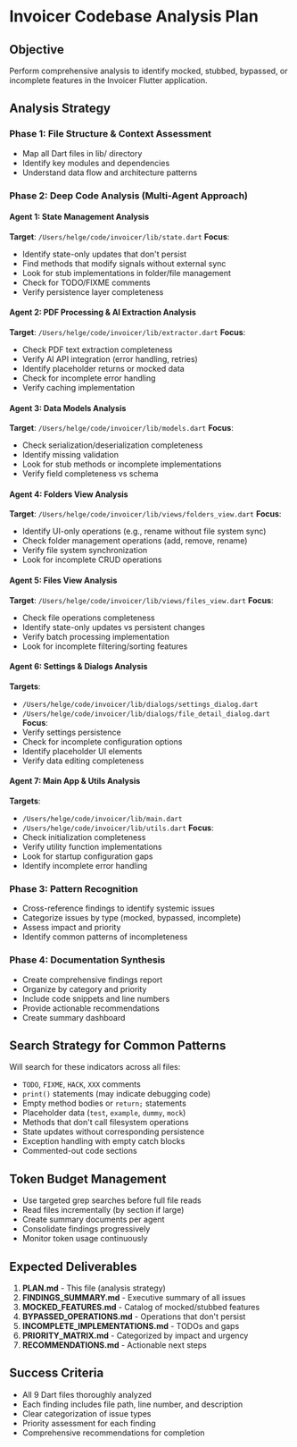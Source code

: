 # Invoicer Codebase Analysis Plan

## Objective
Perform comprehensive analysis to identify mocked, stubbed, bypassed, or incomplete features in the Invoicer Flutter application.

## Analysis Strategy

### Phase 1: File Structure & Context Assessment
- Map all Dart files in lib/ directory
- Identify key modules and dependencies
- Understand data flow and architecture patterns

### Phase 2: Deep Code Analysis (Multi-Agent Approach)

#### Agent 1: State Management Analysis
**Target**: `/Users/helge/code/invoicer/lib/state.dart`
**Focus**:
- Identify state-only updates that don't persist
- Find methods that modify signals without external sync
- Look for stub implementations in folder/file management
- Check for TODO/FIXME comments
- Verify persistence layer completeness

#### Agent 2: PDF Processing & AI Extraction Analysis
**Target**: `/Users/helge/code/invoicer/lib/extractor.dart`
**Focus**:
- Check PDF text extraction completeness
- Verify AI API integration (error handling, retries)
- Identify placeholder returns or mocked data
- Check for incomplete error handling
- Verify caching implementation

#### Agent 3: Data Models Analysis
**Target**: `/Users/helge/code/invoicer/lib/models.dart`
**Focus**:
- Check serialization/deserialization completeness
- Identify missing validation
- Look for stub methods or incomplete implementations
- Verify field completeness vs schema

#### Agent 4: Folders View Analysis
**Target**: `/Users/helge/code/invoicer/lib/views/folders_view.dart`
**Focus**:
- Identify UI-only operations (e.g., rename without file system sync)
- Check folder management operations (add, remove, rename)
- Verify file system synchronization
- Look for incomplete CRUD operations

#### Agent 5: Files View Analysis
**Target**: `/Users/helge/code/invoicer/lib/views/files_view.dart`
**Focus**:
- Check file operations completeness
- Identify state-only updates vs persistent changes
- Verify batch processing implementation
- Look for incomplete filtering/sorting features

#### Agent 6: Settings & Dialogs Analysis
**Targets**:
- `/Users/helge/code/invoicer/lib/dialogs/settings_dialog.dart`
- `/Users/helge/code/invoicer/lib/dialogs/file_detail_dialog.dart`
**Focus**:
- Verify settings persistence
- Check for incomplete configuration options
- Identify placeholder UI elements
- Verify data editing completeness

#### Agent 7: Main App & Utils Analysis
**Targets**:
- `/Users/helge/code/invoicer/lib/main.dart`
- `/Users/helge/code/invoicer/lib/utils.dart`
**Focus**:
- Check initialization completeness
- Verify utility function implementations
- Look for startup configuration gaps
- Identify incomplete error handling

### Phase 3: Pattern Recognition
- Cross-reference findings to identify systemic issues
- Categorize issues by type (mocked, bypassed, incomplete)
- Assess impact and priority
- Identify common patterns of incompleteness

### Phase 4: Documentation Synthesis
- Create comprehensive findings report
- Organize by category and priority
- Include code snippets and line numbers
- Provide actionable recommendations
- Create summary dashboard

## Search Strategy for Common Patterns

Will search for these indicators across all files:
- `TODO`, `FIXME`, `HACK`, `XXX` comments
- `print()` statements (may indicate debugging code)
- Empty method bodies or `return;` statements
- Placeholder data (`test`, `example`, `dummy`, `mock`)
- Methods that don't call filesystem operations
- State updates without corresponding persistence
- Exception handling with empty catch blocks
- Commented-out code sections

## Token Budget Management

- Use targeted grep searches before full file reads
- Read files incrementally (by section if large)
- Create summary documents per agent
- Consolidate findings progressively
- Monitor token usage continuously

## Expected Deliverables

1. **PLAN.md** - This file (analysis strategy)
2. **FINDINGS_SUMMARY.md** - Executive summary of all issues
3. **MOCKED_FEATURES.md** - Catalog of mocked/stubbed features
4. **BYPASSED_OPERATIONS.md** - Operations that don't persist
5. **INCOMPLETE_IMPLEMENTATIONS.md** - TODOs and gaps
6. **PRIORITY_MATRIX.md** - Categorized by impact and urgency
7. **RECOMMENDATIONS.md** - Actionable next steps

## Success Criteria

- All 9 Dart files thoroughly analyzed
- Each finding includes file path, line number, and description
- Clear categorization of issue types
- Priority assessment for each finding
- Comprehensive recommendations for completion
